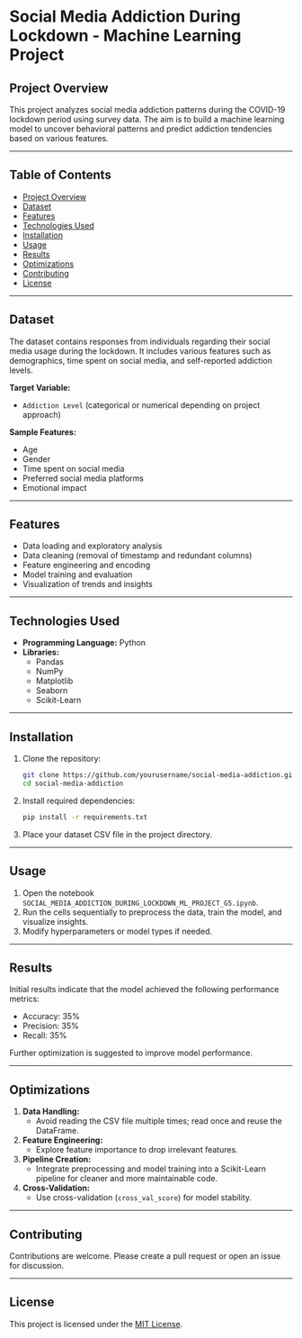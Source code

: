 # Social Media Addiction During Lockdown - Machine Learning Project

## Project Overview
This project analyzes social media addiction patterns during the COVID-19 lockdown period using survey data. The aim is to build a machine learning model to uncover behavioral patterns and predict addiction tendencies based on various features.

---

## Table of Contents
- [Project Overview](#project-overview)
- [Dataset](#dataset)
- [Features](#features)
- [Technologies Used](#technologies-used)
- [Installation](#installation)
- [Usage](#usage)
- [Results](#results)
- [Optimizations](#optimizations)
- [Contributing](#contributing)
- [License](#license)

---

## Dataset
The dataset contains responses from individuals regarding their social media usage during the lockdown. It includes various features such as demographics, time spent on social media, and self-reported addiction levels.

**Target Variable:**
- `Addiction Level` (categorical or numerical depending on project approach)

**Sample Features:**
- Age
- Gender
- Time spent on social media
- Preferred social media platforms
- Emotional impact

---

## Features
- Data loading and exploratory analysis
- Data cleaning (removal of timestamp and redundant columns)
- Feature engineering and encoding
- Model training and evaluation
- Visualization of trends and insights

---

## Technologies Used
- **Programming Language:** Python
- **Libraries:**
  - Pandas
  - NumPy
  - Matplotlib
  - Seaborn
  - Scikit-Learn

---

## Installation
1. Clone the repository:
   ```bash
   git clone https://github.com/yourusername/social-media-addiction.git
   cd social-media-addiction
   ```

2. Install required dependencies:
   ```bash
   pip install -r requirements.txt
   ```

3. Place your dataset CSV file in the project directory.

---

## Usage
1. Open the notebook `SOCIAL_MEDIA_ADDICTION_DURING_LOCKDOWN_ML_PROJECT_G5.ipynb`.
2. Run the cells sequentially to preprocess the data, train the model, and visualize insights.
3. Modify hyperparameters or model types if needed.

---

## Results
Initial results indicate that the model achieved the following performance metrics:
- Accuracy: 35%
- Precision: 35%
- Recall: 35%

Further optimization is suggested to improve model performance.

---

## Optimizations
1. **Data Handling:**
   - Avoid reading the CSV file multiple times; read once and reuse the DataFrame.
2. **Feature Engineering:**
   - Explore feature importance to drop irrelevant features.
3. **Pipeline Creation:**
   - Integrate preprocessing and model training into a Scikit-Learn pipeline for cleaner and more maintainable code.
4. **Cross-Validation:**
   - Use cross-validation (`cross_val_score`) for model stability.

---

## Contributing
Contributions are welcome. Please create a pull request or open an issue for discussion.

---

## License
This project is licensed under the [MIT License](LICENSE).

